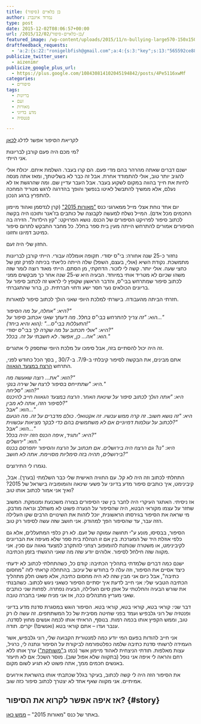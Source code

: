 ```yaml
---
title: בן כלאיים (סיפור)
author: נמרוד איזנברג
type: post
date: 2015-12-02T08:06:57+00:00
url: /2015/12/02/בן-כלאיים-סיפור/
featured_image: /wp-content/uploads/2015/11/n-bullying-large570-150x150.jpg
draftfeedback_requests:
  - 'a:2:{s:22:"ronigelbfish@gmail.com";a:4:{s:3:"key";s:13:"565592ce88615";s:4:"time";s:10:"1448448718";s:7:"user_id";s:8:"91501967";s:7:"revoked";s:1:"1";}s:13:"5655dfc625ece";a:4:{s:3:"key";s:13:"5655dfc625ece";s:4:"time";s:10:"1448468422";s:7:"user_id";s:8:"91501967";s:7:"revoked";s:1:"1";}}'
publicize_twitter_user:
  - aizenimr
publicize_google_plus_url:
  - https://plus.google.com/108430814102045194842/posts/4Pe5116xwMf
categories:
  - סיפורים
tags:
  - בריונות
  - זעם
  - מאורות
  - מדע בדיוני
  - פנטסיה

---
```

_לקריאת הסיפור אפשר לדלג [לכאן][1]_

מי מכם היה פעם קורבן לבריונות?  
אני הייתי.

ישנם דברים שאתה מהרהר בהם מדי פעם. הם קרו בעבר. השלמת איתם. יכולת אולי להגיב יותר טוב, אולי להתמודד אחרת. אבל זה כבר לא בשליטתך, ומאז אתה מנסה לחיות את חייך בהווה במקום לשקוע בעבר. אבל העבר עדיין שם. ומה שהרגשת אז לא נעלם, אלא ממשיך להתבשל לאיטו בנפשך והופך בהדרגה לרגש מטריד המחכה להתפרץ ברגע הנכון.

יום אחד נוחת אצלי מייל ממארגני כנס <a href="http://meorot.sf-f.org.il/2015/" target="_blank" rel="noopener noreferrer">"מאורות 2015"</a> (קרן לנדסמן ואהוד מיימון החכמים מכל אדם). המייל נשלח למעשה לקבוצה של כותבים בז'אנר ותוכנו היה בקשה לכתוב סיפור לפרויקט הסיפורים של הכנס. נושא הפרויקט: "קץ הילדות". הזירה בה הסיפורים אמורים להתרחש הייתה מעין בית ספר בחלל. כל מחבר התבקש לתרום סיפור כמיטב דמיונו וחזונו.

החזון שלי היה זעם.

נחזור כ-25 שנה אחורה: בי"ס יסודי. תקופה אומללה עבורי. הייתי קורבן לבריונות מתמשכת. נקודת השיא (אולי, בעצם, השפל) שלה הייתה כליאתי בכיתה לפרק זמן של כחצי שעה. אולי יותר. קשה לי לזכור. הדחקתי, מן הסתם. הייתי מאוד רוצה לומר שזה משהו שכיום לא מטריד אותי במיוחד. הבעיה היא ש-25 שנה אחר כך מבקשים ממני לכתוב סיפור שמתרחש בבי"ס, והדבר הראשון שקופץ לי לראש זה לכתוב סיפור על בריונים הכולאים נער חסר ישע ודחוי חברתית. כן, ברור שהתגברתי.

חזרתי הביתה מהעבודה. בישרתי למלכת היופי שאני הולך לכתוב סיפור למאורות.

_היא: "אחלה, על מה הסיפור?"_  
 _הוא: "זה צריך להתרחש בבי"ס בחלל. מה דעתך שאני אכתוב סיפור על&#8230;"_  
 _(הוא והיא ביחד): "&#8230;התעללות בבי"ס!"_  
 _היא: "אולי תכתוב על מה שקרה לך בבי"ס יסודי?"_  
 _הוא: "אה&#8230; כן, אפשר. לא חשבתי על זה. בכלל."_

זה היה יכול להסתיים בזה, אבל סימכו על מלכת היופי שתספק לי אתגרים.

אתם מבינים, את הבקשה לסיפור קיבלתי ב-7/9. ב-30/7 , בסך הכל כחודש לפני, התרחש <a href="http://news.walla.co.il/item/2877735" target="_blank" rel="noopener noreferrer">הרצח במצעד הגאווה</a>.

_הוא: "את&#8230; רוצה שאעשה מה?"_  
 _היא: "שתתייחס בסיפור לרצח של שירה בנקי."_  
 _הוא: "סליחה?"_  
 _היא: "אתה הולך לכתוב סיפור על שינאת האחר. הרצח במצעד הגאווה חייב להיכנס לסיפור הזה, אתה לא מבין?"_  
 _הוא: "אבל&#8230;"_  
 _היא: "זה נושא חשוב. זה קרה ממש עכשיו. זה אקטואלי. כולם מדברים על זה. מה הטעם לכתוב על עולמות דמיוניים אם לא משתמשים בהם כדי לבקר מציאות עכשווית?"_  
 _הוא: "אבל&#8230;"_  
 _היא: "ותגיד, איפה הכנס הזה יהיה בכלל?"_  
 _הוא: "ירושלים."_  
 _היא: "נו? גם הרצח היה בירושלים. אם תכתוב על הרצח והסיפור יתפרסם בכנס בירושלים, תהיה בזה סימליות מסויימת. אתה לא חושב?"_

נגמרו לי התירוצים.

התחלתי לכתוב וזה היה לא קל. עם החוויה האישית שלי כבר השלמתי (בערך). אבל, קיבינימט, איך כותבים סיפור מדע בדיוני על פשעי שינאה והומופוביה בישראל של 2015? ואיך אני אמור לכתוב אותו _טוב_?

אז ניסיתי. האתגר העיקרי היה לחבר בין שני הסיפורים בצורה משכנעת ומנומקת. המשוב שחזר על עצמו מקוראי הבטא, היה שהסיפור על הנערה פשוט לא משתלב ונראה מודבק. מי שראה את הסיפור בגירסתו הראשונית, יוכל לזהות את השינויים הרבים שקו העלילה הזה עבר, עד שהסיפור הפך למהודק. אני חושב שזה עשה לסיפור רק טוב.

הסיפור, בבסיסו, מונע ע"י תחושה עמוקה של זעם. לא רק כלפי המתעללים, אלא גם כלפי אוזלת היד של המערכת. בין אם זו הנהלת בית ספר שלא מעיפה את הבריונים לקיבינימט, או משטרה שנותנת להומופוב רצחני להתקרב למצעד גאווה עם סכין. אני מקווה שזה חילחל לסיפור. אלוהים יודע שזה מה שאני הרגשתי בזמן הכתיבה.

ישנם כמה דברים שלמדתי בתהליך הכתיבה: קודם כל, כשהתחלתי לכתוב לא ידעתי כיצד אסיים את הסיפור, וזה עלה לי בחודש של עיכוב. בהתחלה קראתי לזה "מחסום כתיבה", אבל כיום אני מבין שזה לא היה מחסום כתיבה, אלא פשוט חלק מתהליך הכתיבה הטבעי שלי: אני חייב לדעת איך יסתיים הסיפור כשאני ניגש לכתוב. כשהבנתי את שורש הבעיה והחלטתי על אופן סיום העלילה, הבעיה נפתרה. לפחות שני כותבים שאני מעריץ מתנהלים ככה, אז אני מניח שאני בחברה טובה.

דבר שני: קוראי בטא, קוראי בטא, קוראי בטא. הסיפור הוגש במסגרת סדנת מדע בדיוני ופנטזיה של רוני גלבפיש ועמד בפני שחיטה מסיבית של כל המשתתפים. זה עשה לו רק טוב, וממש הקפיץ אותו בכמה רמות. בנוסף, הראיתי אותו לכמה אנשים מחוץ לסדנה. ענבר ועדו &#8211; אתם קוראי בטא (ואנשים!) יקרים. תודה.

אני חייב להודות בפעם המי יודע כמה למנטורית הקבועה שלי, רוני גלבפיש, אשר העמידה לרשותי סדנת כתיבה שלמה כפלטפורמה לביקורת על הסיפור ונתנה לי, כרגיל, עצות מאלפות. תודתי הניצחית לאהוד מיימון אשר (כמו ב<a href="/2015/09/07/%d7%9e%d7%a9%d7%95%d7%aa%d7%a7%d7%aa-%d7%a1%d7%99%d7%a4%d7%95%d7%a8/" target="_blank" rel="noopener noreferrer">"משותקת"</a>) ערך אותו ללא רחם והראה לי איפה אני נופל (בתקווה שלא אפול שוב). מוסר השכל: אם לא תיעזר באנשים חכמים ממך, אתה פשוט לא תגיע לשום מקום.

את הסיפור הזה היה לי קשה לכתוב, בעיקר בגלל שכתבתי אותו בהשראת אירועים אמיתיים. אני מקווה שאף אחד לא יצטרך לכתוב סיפור כזה שוב.

## אז איפה אפשר לקרוא את הסיפור? {#story}

באתר של כנס "מאורות 2015" &#8211; [ממש כאן][2].

 [1]: #story
 [2]: https://meorot.sf-f.org.il/2015/index-25.html